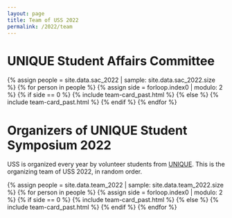 ```yaml
---
layout: page
title: Team of USS 2022
permalink: /2022/team
---
```


# UNIQUE Student Affairs Committee

{% assign people = site.data.sac_2022 | sample: site.data.sac_2022.size %}
{% for person in people %}
  {% assign side = forloop.index0 | modulo: 2 %}
    {% if side == 0 %}
      {% include team-card_past.html %}
    {% else %}
      {% include team-card_past.html %}
    {% endif %}
{% endfor %}

# Organizers of UNIQUE Student Symposium 2022

USS is organized every year by volunteer students from [UNIQUE](https://sites.google.com/view/unique-neuro-ai/home). This is the organizing team of USS 2022, in random order.

{% assign people = site.data.team_2022 | sample: site.data.team_2022.size %}
{% for person in people %}
  {% assign side = forloop.index0 | modulo: 2 %}
    {% if side == 0 %}
      {% include team-card_past.html %}
    {% else %}
      {% include team-card_past.html %}
    {% endif %}
{% endfor %}
